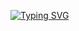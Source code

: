 <a href="https://git.io/typing-svg"><img src="https://readme-typing-svg.herokuapp.com?font=Exo+2&weight=700&size=30&duration=2000&pause=1000&color=0057B8&background=0057B800&vCenter=true&multiline=true&random=false&width=435&height=110&lines=Hi+there%2C+I'm+Andrew+%F0%9F%91%8B;Frontend+Developer+from+%F0%9F%87%BA%F0%9F%87%A6" alt="Typing SVG" /></a>
